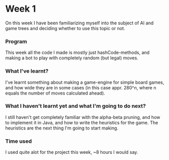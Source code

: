 # Week 1
On this week I have been familiarizing myself into the subject of AI and game trees and deciding whether to use this topic or not.

### Program
This week all the code I made is mostly just hashCode-methods, and making a bot to play with completely random (but legal) moves.

### What I've learnt?
I've learnt something about making a game-engine for simple board games, and how wide they are in some cases (in this case appr. 280^n, where n equals the number of moves calculated ahead).

### What I haven't learnt yet and what I'm going to do next?
I still haven't get completely familiar with the alpha-beta pruning, and how to implement it in Java, and how to write the heuristics for the game. The heuristics are the next thing I'm going to start making.

### Time used
I used quite alot for the project this week, ~8 hours I would say.